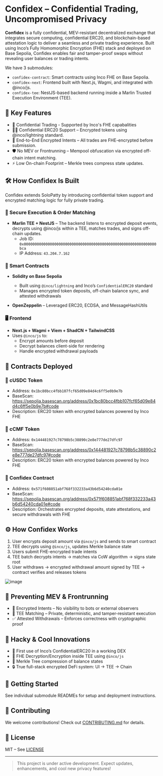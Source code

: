 # Confidex – Confidential Trading, Uncompromised Privacy

**Confidex** is a fully confidential, MEV-resistant decentralized exchange that integrates secure computing, confidential ERC20, and blockchain-based attestation logic to deliver a seamless and private trading experience. Built using Inco’s Fully Homomorphic Encryption (FHE) stack and deployed on Base Sepolia, Confidex enables fair and tamper-proof swaps without revealing user balances or trading intents.

We have 3 submodules:

- `confidex-contract`: Smart contracts using Inco FHE on Base Sepolia.
- `confidex-next`: Frontend built with Next.js, Wagmi, and integrated with @inco/js.
- `confidex-tee`: NestJS-based backend running inside a Marlin Trusted Execution Environment (TEE).

## 🔑 Key Features

- 🫣 Confidential Trading - Supported by Inco's FHE capabalities
- 🕵️‍♂️ Confidential ERC20 Support – Encrypted tokens using @inco/lightning standard.
- 🔐 End-to-End Encrypted Intents – All trades are FHE-encrypted before submission.
- 🛡️ No MEV or Frontrunning – Mempool obfuscation via encrypted off-chain intent matching.
- ⚡ Low On-chain Footprint – Merkle trees compress state updates.

## 🛠️ How Confidex Is Built

Confidex extends SoloPatty by introducing confidential token support and encrypted matching logic for fully private trading.

### 🧠 Secure Execution & Order Matching

- **Marlin TEE + NestJS** – The backend listens to encrypted deposit events, decrypts using @inco/js within a TEE, matches trades, and signs off-chain updates.
  - Job ID: `0x0000000000000000000000000000000000000000000000000000000000000bca`
  - IP Address: `43.204.7.162`

### 🔗 Smart Contracts

- **Solidity on Base Sepolia**  
  - Built using `@inco/lightning` and Inco’s `ConfidentialERC20` standard  
  - Manages encrypted token deposits, off-chain balance sync, and attested withdrawals

- **OpenZeppelin** – Leveraged ERC20, ECDSA, and MessageHashUtils

### 🖥️ Frontend

- **Next.js + Wagmi + Viem + ShadCN + TailwindCSS**
- Uses `@inco/js` to:
  - Encrypt amounts before deposit
  - Decrypt balances client-side for rendering
  - Handle encrypted withdrawal payloads

## 📜 Contracts Deployed

### 🔐 cUSDC Token
- Address: `0x1bc80bcc4fbb107fcf65d09e84d4c6ff5e0b9e7b`
- BaseScan: https://sepolia.basescan.org/address/0x1bc80bcc4fbb107fcf65d09e84d4c6ff5e0b9e7b#code
- Description: ERC20 token with encrypted balances powered by Inco FHE

### 🔐 cCMF Token
- Address: `0x144481927c78798b5c38890c2e8e777de27dfc97`
- BaseScan: https://sepolia.basescan.org/address/0x144481927c78798b5c38890c2e8e777de27dfc97#code
- Description: ERC20 token with encrypted balances powered by Inco FHE

### 🔄 Confidex Contract
- Address: `0x571f608851abf768f332233a43b6d54240cda01e`
- BaseScan: https://sepolia.basescan.org/address/0x571f608851abf768f332233a43b6d54240cda01e#code
- Description: Orchestrates encrypted deposits, state attestations, and secure withdrawals with FHE

## ⚙️ How Confidex Works

1. User encrypts deposit amount via `@inco/js` and sends to smart contract  
2. TEE decrypts using `@inco/js`, updates Merkle balance state  
3. Users submit FHE-encrypted trade intents  
4. TEE batch decrypts intents → matches via CoW algorithm → signs state root  
5. User withdraws → encrypted withdrawal amount signed by TEE → contract verifies and releases tokens

![image](https://github.com/user-attachments/assets/7119c476-41a0-4d20-a95d-5222b60cd2d7)



## 🚫 Preventing MEV & Frontrunning

- 🔐 Encrypted Intents – No visibility to bots or external observers
- 🧠 TEE Matching – Private, deterministic, and tamper-resistant execution
- ✅ Attested Withdrawals – Enforces correctness with cryptographic proof

## 🧪 Hacky & Cool Innovations

- 🧬 First use of Inco’s ConfidentialERC20 in a working DEX
- 🔄 FHE Decryption/Encryption inside TEE using `@inco/js`
- 🌲 Merkle Tree compression of balance states
- 🔒 True full-stack encrypted DeFi system: UI → TEE → Chain



## 🚀 Getting Started

See individual submodule READMEs for setup and deployment instructions.

## 🤝 Contributing

We welcome contributions! Check out [CONTRIBUTING.md](CONTRIBUTING.md) for details.

## 📄 License

MIT – See [LICENSE](LICENSE)

---

> This project is under active development. Expect updates, enhancements, and cool new privacy features!




